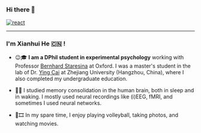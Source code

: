 ### Hi there 👋 

[![react](https://img.shields.io/badge/xianhui.he@psy.ox.ac.uk-FEBEB0?style=for-the-badge&logo=&label=Contact%20Me&labelColor=3D5A5B)](https://github.com/Xianhui-He)

---
<!--
**XianhuiHe/XianhuiHe** is a ✨ _special_ ✨ repository because its `README.md` (this file) appears on your GitHub profile.
-->
### I'm Xianhui He :cn: !
- :wink::mortar_board: **I am a DPhil student in experimental psychology** working with Professor [Bernhard Staresina](https://www.psy.ox.ac.uk/people/bernhard-staresina) at Oxford. I was a master's student in the lab of Dr. [Ying Cai](https://person.zju.edu.cn/caiying) at Zhejiang University (Hangzhou, China), where I also completed my undergraduate education.
     
- :thinking::brain: I studied memory consolidation in the human brain, both in sleep and in waking. I mostly used neural recordings like (i)EEG, fMRI, and sometimes I used neural networks.

- :volleyball::film_strip: In my spare time, I enjoy playing volleyball, taking photos, and watching movies.

